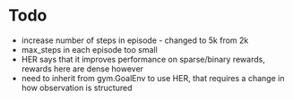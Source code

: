 # Todo

* increase number of steps in episode - changed to 5k from 2k     
* max_steps in each episode too small     
* HER says that it improves performance on sparse/binary rewards, rewards here are dense however      
* need to inherit from gym.GoalEnv to use HER, that requires a change in how observation is structured
